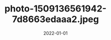 ---
title: "photo-1509136561942-7d8663edaaa2.jpeg"
src: "../../assets/images/photo-1509136561942-7d8663edaaa2.jpeg"
date: 2022-01-01
---